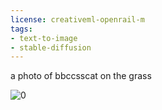 ```yaml
---
license: creativeml-openrail-m
tags:
- text-to-image
- stable-diffusion
---
```


a photo of bbccsscat on the grass
    
![0](https://s3.amazonaws.com/moonup/production/uploads/1670493428448-63044d493926de1f7ec709f4.png)

